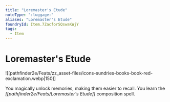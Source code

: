 ```yaml
---
title: "Loremaster's Etude"
noteType: ":luggage:"
aliases: "Loremaster's Etude"
foundryId: Item.7ZacforSQswaKWjY
tags:
  - Item
---
```


# Loremaster's Etude
![[pathfinder2e/Feats/zz_asset-files/icons-sundries-books-book-red-exclamation.webp|150]]

You magically unlock memories, making them easier to recall. You learn the _[[pathfinder2e/Feats/Loremaster's Etude]]_ composition spell.
